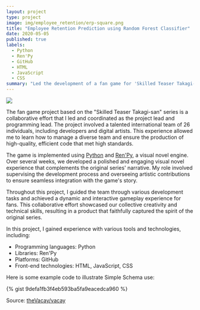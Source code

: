 ```yaml
---
layout: project
type: project
image: img/employee_retention/erp-square.png
title: "Employee Retention Prediction using Random Forest Classifier"
date: 2020-05-05
published: true
labels:
  - Python
  - Ren'Py
  - GitHub
  - HTML
  - JavaScript
  - CSS
summary: "Led the development of a fan game for 'Skilled Teaser Takagi-san' using Python and Ren'Py, ensuring high-quality code and artistic integrity while managing a 26-member international team."
---
```


<img class="img-fluid" src="../img/employee_retention/vacay-home-page.png">

The fan game project based on the "Skilled Teaser Takagi-san" series is a collaborative effort that I led and coordinated as the project lead and programming lead. The project involved a talented international team of 26 individuals, including developers and digital artists. This experience allowed me to learn how to manage a diverse team and ensure the production of high-quality, efficient code that met high standards.

The game is implemented using [Python](https://python.org) and [Ren'Py](https://www.renpy.org/), a visual novel engine. Over several weeks, we developed a polished and engaging visual novel experience that complements the original series' narrative. My role involved supervising the development process and overseeing artistic contributions to ensure seamless integration with the game's story.

Throughout this project, I guided the team through various development tasks and achieved a dynamic and interactive gameplay experience for fans. This collaborative effort showcased our collective creativity and technical skills, resulting in a product that faithfully captured the spirit of the original series.

In this project, I gained experience with various tools and technologies, including:
- Programming languages: Python
- Libraries: Ren'Py
- Platforms: GitHub
- Front-end technologies: HTML, JavaScript, CSS

Here is some example code to illustrate Simple Schema use:

{% gist 9defa1fb3f4eb593ba5fa9eacedca960 %}
 
Source: <a href="https://github.com/theVacay/vacay">theVacay/vacay</a>
